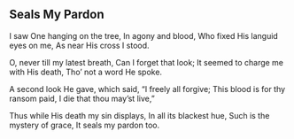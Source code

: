 ## Seals My Pardon

I saw One hanging on the tree,
In agony and blood,
Who fixed His languid eyes on me,
As near His cross I stood. 

O, never till my latest breath, 
Can I forget that look;
It seemed to charge me with His death,
Tho’ not a word He spoke. 

A second look He gave, which said,
“I freely all forgive;
This blood is for thy ransom paid,
I die that thou may’st live,” 

Thus while His death my sin displays,
In all its blackest hue,
Such is the mystery of grace,
It seals my pardon too.
